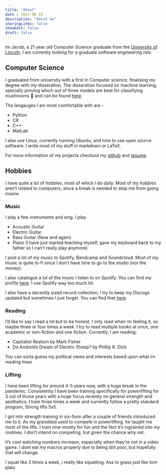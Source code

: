 ```yaml
---
title: "About"
date : 2023-06-15
description: "About me"
sharingLinks: false
showEdit: false
draft: false
---
```


Im Jacob, a 21 year old Computer Science graduate from the [University of Lincoln](https://www.lincoln.ac.uk/course/cmpcmsub/). I am currently looking for a graduate software engineering role.  

## Computer Science 

I graduated from university with a first in Computer science, finalising my degree with my disseration. The disseration focused on machine learning, specially proving which out of three models are best for classifying mushrooms 🍄 and can be found [here](https://github.com/jacobwmorgan/champignons).

The langauges I am most comfortable with are -
-  Python
-  C#
-  C++
-  MatLab

I also use Linux, currently running Ubuntu, and love to use open source software. I write most of my stuff in markdown or LaTeX.

For more information of my projects checkout my [github](https://github.com/jacobwmorgan) and [resume](/resume).

## Hobbies

I have quite a lot of hobbies, most of which I do daily. Most of my hobbies aren’t related to computers, since a break is needed to stop me from going insane.

### Music
I play a few instruments and sing. I play
- Acoustic Guitar
- Electric Guitar
- Bass Guitar (Now and again)
- Piano (I have just started teaching myself, gave my keyboard back to my father so I can't really play anymore)

I post a lot of my music to Spotify, Bandcamp and Soundcloud. Most of my music is quite lo-fi since I don’t have time to go to the studio (nor the money).

I also catalogue a lot of the music I listen to on Spotify. You can find my profile [here](https://open.spotify.com/user/1177473688). I use Spotify way too much lol.

I also have a decently sized record collection, I try to keep my Discogs updated but sometimes I just forget. You can find that [here](https://www.discogs.com/user/jakey23).

### Reading

I’d like to say I read a lot but to be honest, I only read when im feeling it, so maybe three or four times a week. I try to read multiple books at once, one academic or non-fiction and one fiction. Currently, I am reading:

- Capitalist Realism by Mark Fisher
- Do Androids Dream of Electric Sheep? by Phillip K. Dick

You can sorta guess my political views and interests based upon what im reading lmao

### Lifting

I have been lifting for around 4-5 years now, with a huge break in the pandemic. Consistently I have been training specifically for powerlifting for 3 out of those years with a huge focus recently on general strength and aesthetics. I train three times a week and currently follow a pretty standard program, Strong lifts 5x5.

I got into strength training in six-form after a couple of friends introduced me to it. As my granddad used to compete in powerlifting, he taught me most of the lifts. I train now mostly for fun and the fact it’s ingrained into my routines. I don’t intend on competing, but given the chance why not.

It’s cool watching numbers increase, especially when they’re not in a video game. I dont eat my macros properly due to being dirt poor, but hopefully that will change.

I squat like 3 times a week, i really like squatting. Ass to grass just like tom platz.